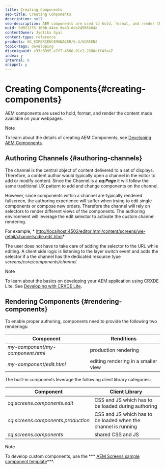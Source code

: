 ```yaml
---
title: Creating Components
seo-title: Creating Components
description: null
seo-description: AEM components are used to hold, format, and render the content made available on your webpages. Follow this page to learn about authoring channels and rendering components.
uuid: 5d9f1255-160b-44ee-9aa3-deb24566b04a
contentOwner: Jyotika Syal
content-type: reference
products: SG_EXPERIENCEMANAGER/6.4/SCREENS
topic-tags: developing
discoiquuid: e33c8995-e7f7-4560-91c2-2688eff4faa7
index: y
internal: n
snippet: y
---
```


# Creating Components{#creating-components}

AEM components are used to hold, format, and render the content made available on your webpages.

>[!NOTE]
>
>To learn about the details of creating AEM Components, see [Developing AEM Components](../../sites/developing/using/components-basics.md).

## Authoring Channels {#authoring-channels}

The channel is the central object of content delivered to a set of displays. Therefore, a content author would typically open a channel in the editor to add or modify content. Since the Channel is a ***cq:Page*** it will follow the same traditional UX pattern to add and change components on the channel.

However, since components within a channel are typically rendered fullscreen, the authoring experience will suffer when trying to edit single components or compose new orders. Therefore the channel will rely on selectors to render different views of the components. The authoring environment will leverage the edit selector to activate the custom channel rendering.

For example, * [http://localhost:4502/editor.html/content/screens/we-retail/channels/idle.edit.html](http://localhost:4502/editor.html/content/screens/we-retail/channels/idle.edit.html)*

The user does not have to take care of adding the selector to the URL while editing. A client side logic is listening to the layer switch event and adds the selector if a the channel has the dedicated resource type *screens/core/components/channel.*

>[!NOTE]
>
>To learn about the basics on developing your AEM application using CRXDE Lite, See [Developing with CRXDE Lite](../../sites/developing/using/developing-with-crxde-lite.md).

## Rendering Components {#rendering-components}

To enable proper authoring, components need to provide the following two renderings:

| **Component** |**Renditions** |
|---|---|
| *my-component/my-component.html* |production rendering |
| *my-component/edit.html* |editing rendering in a smaller view |

The built-in components leverage the following client library categories:

| **Component** |**Client Library** |
|---|---|
| *cq.screens.components.edit* |CSS and JS which has to be loaded during authoring |
| *cq.screens.components.production* |CSS and JS which has to be loaded when the channel is running |
| *cq.screens.components* |shared CSS and JS |

>[!NOTE]
>
>To develop custom components, use the *** [AEM Screens sample component template](https://github.com/Adobe-Marketing-Cloud/aem-screens-component-template)***.

